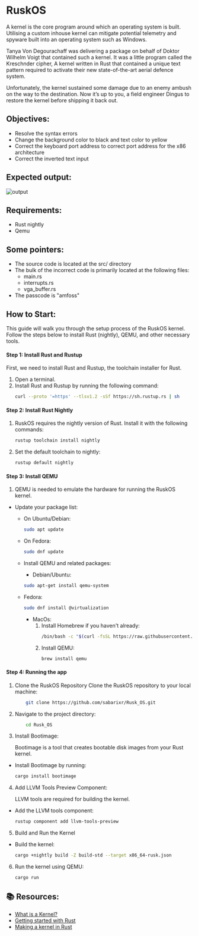 # RuskOS

A kernel is the core program around which an operating system is built. Utilising a custom inhouse kernel can mitigate potential telemetry and spyware built into an operating system such as Windows.

Tanya Von Degourachaff was delivering a package on behalf of Doktor Wilhelm Voigt that contained such a kernel. It was a little program called the Kreschnder cipher, A kernel written in Rust that contained a unique text pattern required to activate their new state-of-the-art aerial defence system.

Unfortunately, the kernel sustained some damage due to an enemy ambush on the way to the destination. Now it’s up to you, a field engineer Dingus to restore the kernel before shipping it back out.

## Objectives:
- Resolve the syntax errors
- Change the background color to black and text color to yellow
- Correct the keyboard port address to correct port address for the x86 architecture
- Correct the inverted text input

## Expected output:
![output](https://github.com/BiscuitBobby/ruskos-problem-repo/blob/main/output.gif)

## Requirements:
- Rust nightly
- Qemu

## Some pointers:
- The source code is located at the src/ directory
- The bulk of the incorrect code is primarily located at the following files:
  - main.rs
  - interrupts.rs
  - vga_buffer.rs
- The passcode is "amfoss"

## How to Start:
This guide will walk you through the setup process of the RuskOS kernel. Follow the steps below to install Rust (nightly), QEMU, and other necessary tools.

#### Step 1: Install Rust and Rustup

First, we need to install Rust and Rustup, the toolchain installer for Rust.

1. Open a terminal.
2. Install Rust and Rustup by running the following command:
   ```sh
   curl --proto '=https' --tlsv1.2 -sSf https://sh.rustup.rs | sh
   ```

#### Step 2: Install Rust Nightly

1. RuskOS requires the nightly version of Rust. Install it with the following commands:

    ```sh
    rustup toolchain install nightly
    ```

2. Set the default toolchain to nightly:

    ```sh
    rustup default nightly
    ```
#### Step 3: Install QEMU

1. QEMU is needed to emulate the hardware for running the RuskOS kernel.
- Update your package list:
  - On Ubuntu/Debian:
    ```sh
    sudo apt update
      ```
  - On Fedora:
    ```sh
    sudo dnf update
      ```
  - Install QEMU and related packages:

    - Debian/Ubuntu:
     ```sh
    sudo apt-get install qemu-system
      ```
  - Fedora:
    ```sh
    sudo dnf install @virtualization
    ```
    - MacOs:
      1. Install Homebrew if you haven't already:
         ```sh
         /bin/bash -c "$(curl -fsSL https://raw.githubusercontent.com/Homebrew/install/HEAD/install.sh)"
         ```
      2. Install QEMU:
          ```sh
          brew install qemu
          ```
#### Step 4: Running the app

1. Clone the RuskOS Repository
   Clone the RuskOS repository to your local machine:
    ```sh
        git clone https://github.com/sabarixr/Rusk_OS.git
    ```
2. Navigate to the project directory:
    ```sh
        cd Rusk_OS
    ```
3. Install Bootimage:

   Bootimage is a tool that creates bootable disk images from your Rust kernel.
- Install Bootimage by running:
     ```sh
     cargo install bootimage
     ```

4. Add LLVM Tools Preview Component:

   LLVM tools are required for building the kernel.
- Add the LLVM tools component:
  ```sh
  rustup component add llvm-tools-preview
  ```

5. Build and Run the Kernel
- Build the kernel:
  ```sh
  cargo +nightly build -Z build-std --target x86_64-rusk.json
  ```
6. Run the kernel using QEMU:
    ```sh
    cargo run
    ```
## 📚 Resources: 
- <a href="https://www.geeksforgeeks.org/kernel-in-operating-system/">What is a Kernel?</a>
- <a href="https://doc.rust-lang.org/book/ch01-00-getting-started.html">Getting started with Rust</a>
- <a href="https://os.phil-opp.com/minimal-rust-kernel/">Making a kernel in Rust</a>
  

